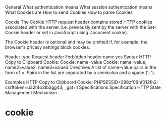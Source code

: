 General
What authentication means
What session authentication means
What Cookies are
How to send Cookies
How to parse Cookies

Cookie
The Cookie HTTP request header contains stored HTTP cookies associated with the server (i.e. previously sent by the server with the Set-Cookie header or set in JavaScript using Document.cookie).

The Cookie header is optional and may be omitted if, for example, the browser's privacy settings block cookies.

Header type	  Request header
Forbidden header name	  yes
Syntax
HTTP
Copy to Clipboard
Cookie: <cookie-list>
Cookie: name=value
Cookie: name=value; name2=value2; name3=value3
Directives
<cookie-list>
A list of name-value pairs in the form of <cookie-name>=<cookie-value>. Pairs in the list are separated by a semicolon and a space ('; ').

Examples
HTTP
Copy to Clipboard
Cookie: PHPSESSID=298zf09hf012fh2; csrftoken=u32t4o3tb3gg43; _gat=1
Specifications
Specification
HTTP State Management Mechanism
# cookie